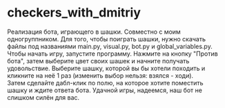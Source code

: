# checkers_with_dmitriy
Реализация бота, играющего в шашки. Совместно с моим одногруппником. Для того, чтобы поиграть шашки, нужно скачать файлы под названиями 
main.py, visual.py, bot.py и global_variables.py.
Чтобы начать игру, запустите программу. Нажмите на кнопку "Против бота", затем выберите цвет своих шашек и начните получать удовольствие. 
Выберите шашку, которой вы бы хотели походить и кликните на неё 1 раз (изменить выбор нельзя: взялся - ходи).  
Затем сделайте дабл-клик по полю, на которое хотите поместить шашку и ждите ответа бота.
Удачной игры, надеемся, наш бот не слишком силён для вас.
